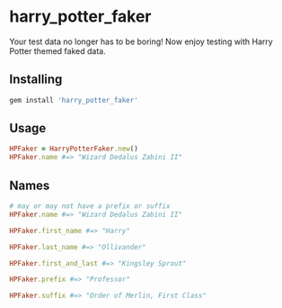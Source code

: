 # harry_potter_faker

Your test data no longer has to be boring! Now enjoy testing with Harry Potter themed faked data. 

## Installing

```ruby 
gem install 'harry_potter_faker'
```

## Usage 

```ruby 
HPFaker = HarryPotterFaker.new()
HPFaker.name #=> "Wizard Dedalus Zabini II" 
```

## Names

```ruby 
# may or may not have a prefix or suffix
HPFaker.name #=> "Wizard Dedalus Zabini II" 

HPFaker.first_name #=> "Harry" 

HPFaker.last_name #=> "Ollivander" 

HPFaker.first_and_last #=> "Kingsley Sprout" 

HPFaker.prefix #=> "Professor" 

HPFaker.suffix #=> "Order of Merlin, First Class" 
```

